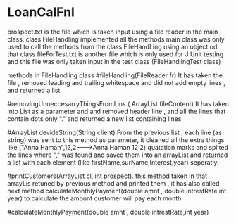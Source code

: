 # LoanCalFnl
prospect.txt is the file which is taken input using a file reader in the main class. 
class FileHandling implemented all the methods 
main class was only used to call the methods  from the class FileHandLing using an object od that class
fileForTest.txt is another file which is only used for J Unit testing and this file was only taken input in the test class (FileHandlingTest class)

methods in FileHandling class 
#fileHandling(FileReader fr)
 It has taken the file , removed leading and trailing whitespace  and did not add empty lines , and returned a list 
 
#removingUnneccesarryThingsFromLins ( ArrayList<String>  fileContent)
  It has taken into List as a parameter and and removed header line , and all the lines that contain dots only "." and returned a new list containing lines 
  
#ArrayList<String> devideString(String client)
  From the previous list , each line (as string) was sent to this method as parameter, it cleaned all the extra things like ("Anna Haman",12,2--->Anna Haman 12 2) quatation marks   and splited the lines where "," was found and saved them into an arrayList and returned a list with each element (like firstName,surName,Interest,year) seperatly.
  
#printCustomers(ArrayList<String> cl, int prospect).
  this method taken in that arrayLis retuned by previous method and printed them , it has also called next method 
  calculateMonthlyPayment(double amnt , double intrestRate,int year) to calculate the amount customer will pay each month
  
  
#calculateMonthlyPayment(double amnt , double intrestRate,int year)
  

